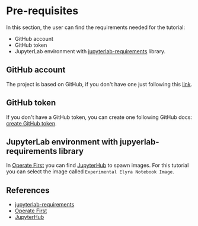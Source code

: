 # Pre-requisites

In this section, the user can find the requirements needed for the tutorial:

- GitHub account
- GitHub token
- JupyterLab environment with [jupyterlab-requirements][1] library.

## GitHub account

The project is based on GitHub, if you don't have one just following this [link](https://docs.github.com/en/github/getting-started-with-github/signing-up-for-a-new-github-account).

## GitHub token

If you don't have a GitHub token, you can create one following GitHub docs: [create GitHub token](https://docs.github.com/en/github/authenticating-to-github/creating-a-personal-access-token).

## JupyterLab environment with jupyerlab-requirements library

In [Operate First][2] you can find [JupyterHub][3] to spawn images. For this tutorial you can select the image called `Experimental Elyra Notebook Image`.

## References

* [jupyterlab-requirements][1]
* [Operate First][2]
* [JupyterHub][3]

[1]: https://github.com/thoth-station/jupyterlab-requirements
[2]: https://www.operate-first.cloud/
[3]: https://jupyter.org/hub
